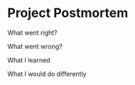 # Project Postmortem

What went right?


What went wrong?



What I learned 



What I would do differently 



